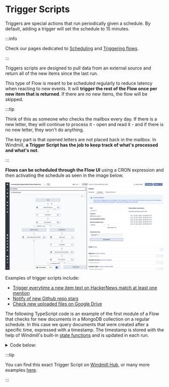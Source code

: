 # Trigger Scripts

Triggers are special actions that run periodically given a schedule.
By default, adding a trigger will set the schedule to 15 minutes.

:::info

Check our pages dedicated to [Scheduling](../core_concepts/1_scheduling/index.md) and [Triggering flows](../getting_started/9_trigger_flows/index.md).

:::

Triggers scripts are designed to pull data from an external source and return all of the new items since the last run.

This type of Flow is meant to be scheduled regularly to reduce latency when reacting to new events. It will **trigger the rest of the Flow once per new item that is returned**. If there are no new items, the flow will be skipped.

:::tip

Think of this as someone who checks the mailbox every day. If there is a new
letter, they will continue to process it - open and read it - and if there is no
new letter, they won't do anything.

The key part is that opened letters are not placed back in the mailbox. In
Windmill, **a Trigger Script has the job to keep track of what's processed and
what's not**.

:::

**Flows can be scheduled through the Flow UI** using a CRON expression and then
activating the schedule as seen in the image below.

![Schedule Scripts](../getting_started/9_trigger_flows/schedule-flow.png.webp)

Examples of trigger scripts include:

- [Trigger everytime a new item text on HackerNews match at least one mention](https://hub.windmill.dev/scripts/hackernews/1301/trigger-everytime-a-new-item-text-on-hackernews-match-at-least-one-mention-hackernews)
- [Notify of new Github repo stars](https://hub.windmill.dev/scripts/github/1208/notify-of-new-github-repo-stars-github)
- [Check new uploaded files on Google Drive](https://hub.windmill.dev/scripts/gdrive/1457/get-new-files-gdrive)

The following TypeScript code is an example of the first module of a Flow that
checks for new documents in a MongoDB collection on a regular schedule. In this
case we query documents that were created after a specific time, expressed with
a timestamp. The timestamp is stored with the help of Windmill's built-in
[state functions](../core_concepts/3_resources_and_types/index.mdx#state) and is
updated in each run.

<details>
  <summary>Code below:</summary>

```ts
import { getState, type Resource, setState } from 'https://deno.land/x/windmill/mod.ts';
import { MongoClient, ObjectId } from 'https://deno.land/x/atlas_sdk/mod.ts';

type MongodbRest = {
	endpoint: string;
	api_key: string;
};

export async function main(
	auth: MongodbRest,
	data_source: string,
	database: string,
	collection: string
) {
	const client = new MongoClient({
		endpoint: auth.endpoint,
		dataSource: data_source,
		auth: { apiKey: auth.api_key }
	});
	const documents = client.database(database).collection(collection);
	const lastCheck = (await getState()) || 0;
	await setState(Date.now() / 1000);
	const id = ObjectId.createFromTime(lastCheck);
	return await documents.find({ _id: { $gt: id } });
}
```

</details>

:::tip

You can find this exact Trigger Script on
[Windmill Hub](https://hub.windmill.dev/scripts/mongodb/1462/get-recently-inserted-documents-mongodb),
or many more examples [here](https://hub.windmill.dev/triggers).

:::
